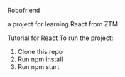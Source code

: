 Robofriend

a project for learning React from ZTM

Tutorial for React To run the project:

1. Clone this repo
2. Run npm install
3. Run npm start
